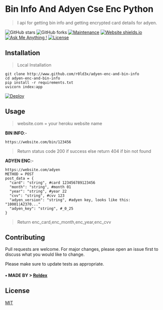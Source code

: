 # Bin Info And Adyen Cse Enc Python

> I api for getting bin info and getting encrypted card details for adyen.

![GitHub stars](https://img.shields.io/github/stars/r0ld3x/adyen-enc-and-bin-info)
![GitHub forks](https://img.shields.io/github/forks/r0ld3x/adyen-enc-and-bin-info)
[![Maintenance](https://img.shields.io/badge/maintained-yes-green.svg)](https://github.com/r0ld3x/adyen-enc-and-bin-info/commits/master)
[![Website shields.io](https://img.shields.io/badge/website-up-yellow)](http://varadbhogayata.github.io/)
[![Ask Me Anything !](https://img.shields.io/badge/ask%20me-Telegram-blue.svg)](https://www.linkedin.com/in/varadbhogayata/)
[![License](http://img.shields.io/:license-MIT-blue.svg?style=flat-square)](http://badges.mit-license.org)

## Installation
> Local Installation
```
git clone http://www.github.com/r0ld3x/adyen-enc-and-bin-info
cd adyen-enc-and-bin-info
pip install -r requirements.txt
uvicorn index:app
```

[![Deploy](https://www.herokucdn.com/deploy/button.svg)](https://heroku.com/deploy?template=https://github.com/r0ld3x/adyen-enc-and-bin-info.git)


## Usage
> website.com = your heroku website name

**BIN INFO**:-
```curl
https://website.com/bin/123456
```
> Return status code 200 if success else return 404 if bin not found

**ADYEN ENC**:-
```curl
https://website.com/adyen
METHOD = POST
post_data = {
  "card": "string", #card 123456789123456
  "month": "string", #month 01
  "year": "string", #year 22
  "cvv": "string", #cvv 123
  "adyen_version": "string", #adyen key, looks like this: "10001|A2370..."
  "adyen_key": "string", #_0_25
}
```
> Return enc_card,enc_month,enc_year,enc_cvv

## Contributing
Pull requests are welcome. For major changes, please open an issue first to discuss what you would like to change.

Please make sure to update tests as appropriate.

#### • MADE BY > [Roldex](https://github.com/r0ld3x)

## License
[MIT](https://choosealicense.com/licenses/mit/)
